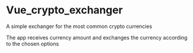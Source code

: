 # Vue_crypto_exchanger
A simple exchanger for the most common crypto currencies 

The app receives currency amount and exchanges the currency according to the chosen options
